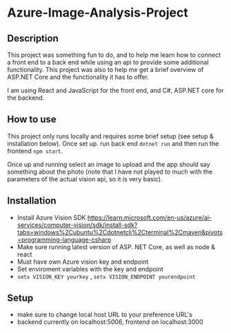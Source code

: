 # Azure-Image-Analysis-Project

## Description

This project was something fun to do, and to help me learn how to connect a front end to a back end while using an api to provide some additional functionality. This project was also to help me get a brief overview of ASP.NET Core and the functionality it has to offer.

I am using React and JavaScript for the front end, and C#, ASP.NET core for the backend.

## How to use

This project only runs locally and requires some brief setup (see setup & installation below). Once set up. run back end `dotnet run` and then run the frontend `npm start`.

Once up and running select an image to upload and the app should say something about the photo (note that I have not played to much with the parameters of the actual vision api, so it is very basic).
 
## Installation

- Install Azure Vision SDK https://learn.microsoft.com/en-us/azure/ai-services/computer-vision/sdk/install-sdk?tabs=windows%2Cubuntu%2Cdotnetcli%2Cterminal%2Cmaven&pivots=programming-language-csharp
- Make sure running latest version of ASP. NET Core, as well as node & react
- Must have own Azure vision key and endpoint
- Set enviroment variables with the key and endpoint
- `setx VISION_KEY yourkey` , `setx VISION_ENDPOINT yourendpoint`

## Setup

- make sure to change local host URL to your preference URL's
- backend currently on localhost:5006, frontend on localhost:3000
